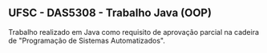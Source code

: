 ## UFSC - DAS5308 - Trabalho Java (OOP)

Trabalho realizado em Java como requisito de aprovação parcial na cadeira de "Programação de Sistemas Automatizados".
